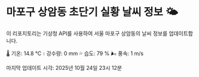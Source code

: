 
# 마포구 상암동 초단기 실황 날씨 정보 🌤️

이 리포지토리는 기상청 API를 사용하여 서울 마포구 상암동의 날씨 정보를 업데이트합니다. 

🌡️ 기온: 14.8 ℃
💧 강수량: 0 mm
💦 습도: 79 %
🌬️ 풍속: 1 m/s

마지막 업데이트 시각: 2025년 10월 24일 23시 12분    
